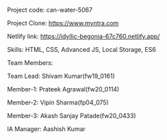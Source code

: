 

Project code: can-water-5067

Project Clone: https://www.myntra.com

Netlify link: https://idyllic-begonia-67c760.netlify.app/

Skills: HTML, CSS, Advanced JS, Local Storage, ES6

Team Members:

Team Lead: Shivam Kumar(fw19_0161)

Member-1: Prateek Agrawal(fw20_0114)

Member-2: Vipin Sharma(fp04_075)

Member-3: Akash Sanjay Patade(fw20_0433)

IA Manager: Aashish Kumar
